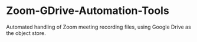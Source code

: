 # Zoom-GDrive-Automation-Tools
Automated handling of Zoom meeting recording files, using Google Drive as the object store.
